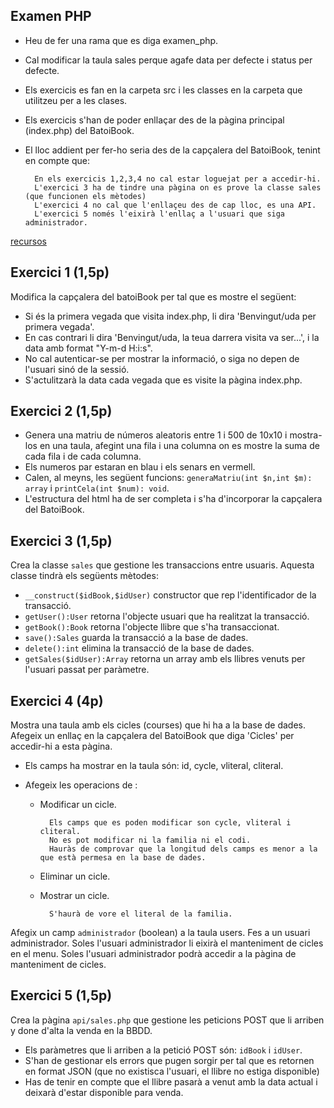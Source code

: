 ## Examen PHP

* Heu de fer una rama que es diga examen_php.
* Cal modificar la taula sales perque agafe data per defecte i status per defecte.
* Els exercicis es fan en la carpeta src i les classes en la carpeta que utilitzeu per a les clases.
* Els exercicis s'han de poder enllaçar des de la pàgina principal (index.php) del BatoiBook.
* El lloc addient per fer-ho seria des de la capçalera del BatoiBook, tenint en compte que:
  
        En els exercicis 1,2,3,4 no cal estar loguejat per a accedir-hi.
        L'exercici 3 ha de tindre una pàgina on es prove la classe sales (que funcionen els mètodes)
        L'exercici 4 no cal que l'enllaçeu des de cap lloc, es una API.
        L'exercici 5 només l'eixirà l'enllaç a l'usuari que siga administrador.

[recursos](recursos/examen.zip) 

## Exercici 1 (1,5p)

Modifica la capçalera del batoiBook per tal que es mostre el següent:

* Si és la primera vegada que visita index.php, li dira 'Benvingut/uda per primera vegada'.
* En cas contrari li dira 'Benvingut/uda, la teua darrera visita va ser...', i la data amb format "Y-m-d H:i:s".
* No cal autenticar-se per mostrar la informació, o siga no depen de l'usuari sinó de la sessió.
* S'actulitzarà la data cada vegada que es visite la pàgina index.php.

## Exercici 2 (1,5p)

* Genera una matriu de números aleatoris entre 1 i 500 de 10x10 i mostra-los en una taula, afegint una fila i una columna on es mostre la suma de cada fila i de cada columna.
* Els numeros par estaran en blau i els senars en vermell.
* Calen, al meyns, les següent funcions: `generaMatriu(int $n,int $m): array` i `printCela(int $num): void`.
* L'estructura del html ha de ser completa i s'ha d'incorporar la capçalera del BatoiBook.

## Exercici 3 (1,5p)

Crea la classe `sales` que gestione les transaccions entre usuaris. Aquesta classe tindrà els següents mètodes:

* `__construct($idBook,$idUser)` constructor que rep l'identificador de la transacció.
* `getUser():User` retorna l'objecte usuari que ha realitzat la transacció.
* `getBook():Book` retorna l'objecte llibre que s'ha transaccionat.
* `save():Sales` guarda la transacció a la base de dades.
* `delete():int` elimina la transacció de la base de dades.
* `getSales($idUser):Array` retorna un array amb els llibres venuts per l'usuari passat per paràmetre.

## Exercici 4 (4p)

Mostra una taula amb els cicles (courses) que hi ha a la base de dades.
Afegeix un enllaç en la capçalera del BatoiBook que diga 'Cicles' per accedir-hi a esta pàgina.

  * Els camps ha mostrar en la taula són: id, cycle, vliteral, cliteral.

  * Afegeix les operacions de :

    * Modificar un cicle.
  
            Els camps que es poden modificar son cycle, vliteral i cliteral. 
            No es pot modificar ni la familia ni el codi. 
            Hauràs de comprovar que la longitud dels camps es menor a la que està permesa en la base de dades.
    
    * Eliminar un cicle.
    * Mostrar un cicle.
    
            S'haurà de vore el literal de la familia.

Afegix un camp `administrador` (boolean) a la taula users. Fes a un usuari administrador.
Soles l'usuari administrador li eixirà el manteniment de cicles en el menu.
Soles l'usuari administrador podrà accedir a la pàgina de manteniment de cicles. 

## Exercici 5 (1,5p)

Crea la pàgina `api/sales.php` que gestione les peticions POST que li arriben y done d'alta la venda en la BBDD.

* Els paràmetres que li arriben a la petició POST són: `idBook` i `idUser`.
* S'han de gestionar els errors que pugen sorgir per tal que es retornen en format JSON (que no existisca l'usuari, el llibre no estiga disponible)
* Has de tenir en compte que el llibre pasarà a venut amb la data actual i deixarà d'estar disponible para venda. 
